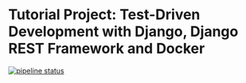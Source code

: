 # Tutorial Project: Test-Driven Development with Django, Django REST Framework and Docker

[![pipeline status](https://gitlab.com/min0ru/django_tdd_docker_ci/badges/master/pipeline.svg)](https://gitlab.com/min0ru/django_tdd_docker_ci/commits/master)
